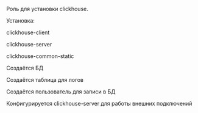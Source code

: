 Роль для установки clickhouse.

Установка:

clickhouse-client

clickhouse-server

clickhouse-common-static

Создаётся БД

Создаётся таблица для логов

Создаётся пользователь для записи в БД

Конфигурируется clickhouse-server для работы внешних подключений
